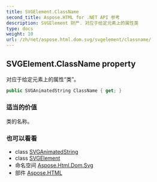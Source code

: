 ```yaml
---
title: SVGElement.ClassName
second_title: Aspose.HTML for .NET API 参考
description: SVGElement 财产. 对应于给定元素上的属性类
type: docs
weight: 10
url: /zh/net/aspose.html.dom.svg/svgelement/classname/
---
```

## SVGElement.ClassName property

对应于给定元素上的属性“类”。

```csharp
public SVGAnimatedString ClassName { get; }
```

### 适当的价值

类的名称。

### 也可以看看

* class [SVGAnimatedString](../../../aspose.html.dom.svg.datatypes/svganimatedstring/)
* class [SVGElement](../)
* 命名空间 [Aspose.Html.Dom.Svg](../../svgelement/)
* 部件 [Aspose.HTML](../../../)


